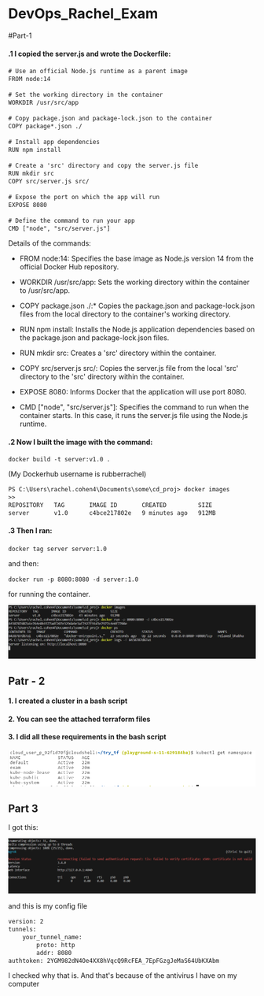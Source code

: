 
# DevOps_Rachel_Exam

#Part-1

#### .1 I copied the server.js and wrote the Dockerfile:

```
# Use an official Node.js runtime as a parent image
FROM node:14

# Set the working directory in the container
WORKDIR /usr/src/app

# Copy package.json and package-lock.json to the container
COPY package*.json ./

# Install app dependencies
RUN npm install

# Create a 'src' directory and copy the server.js file
RUN mkdir src
COPY src/server.js src/

# Expose the port on which the app will run
EXPOSE 8080

# Define the command to run your app
CMD ["node", "src/server.js"]
```

Details of the commands:

+ FROM node:14: Specifies the base image as Node.js version 14 from the official Docker Hub repository.

+ WORKDIR /usr/src/app: Sets the working directory within the container to /usr/src/app.

+ COPY package.json ./:* Copies the package.json and package-lock.json files from the local directory to the container's working directory.

+ RUN npm install: Installs the Node.js application dependencies based on the package.json and package-lock.json files.

+ RUN mkdir src: Creates a 'src' directory within the container.

+ COPY src/server.js src/: Copies the server.js file from the local 'src' directory to the 'src' directory within the container.

+ EXPOSE 8080: Informs Docker that the application will use port 8080.

+ CMD ["node", "src/server.js"]: Specifies the command to run when the container starts. In this case, it runs the server.js file using the Node.js runtime.

#### .2 Now I built the image with the command:

```
docker build -t server:v1.0 .
```
(My Dockerhub username is rubberrachel)

```
PS C:\Users\rachel.cohen4\Documents\some\cd_proj> docker images
>>
REPOSITORY   TAG       IMAGE ID       CREATED         SIZE
server       v1.0      c4bce217802e   9 minutes ago   912MB
```

#### .3 Then I ran:

`
docker tag server server:1.0 
`

and then:

`
docker run -p 8080:8080 -d server:1.0
`

for running the container.

![The commands](images/logs.PNG)

## Patr - 2

#### 1. I created a cluster in a bash script

#### 2. You can see the attached terraform files
#### 3. I did all these requirements in the bash script

![namespace](images/3.PNG)

## Part 3
I got this:

![ngrok](images/4.PNG)

and this is my config file

```
version: 2
tunnels:
    your_tunnel_name:
        proto: http
        addr: 8080
authtoken: 2YGM982dN4Oe4XX8hVqcQ9RcFEA_7EpFGzgJeMaS64UbKXAbm
```
I checked why that is. And that's because of the antivirus I have on my computer
